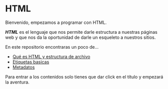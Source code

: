 # HTML

Bienvenido, empezamos a programar con HTML.

**_HTML_** es el lenguaje que nos permite darle estructura a nuestras páginas web y que nos da la oportunidad de darle un esqueleto a nuestros sitios.

En este repositorio encontraras un poco de...

- [Qué es HTML y estructura de archivo](./Temario/01Queeshtml.md)
- [Etiquetas basicas](./Temario/02Etiquetasbasicas.md)
- [Metadatos](./Temario/03Metadatos.md) 

Para entrar a los contenidos solo tienes que dar click en el título y empezará la aventura.

